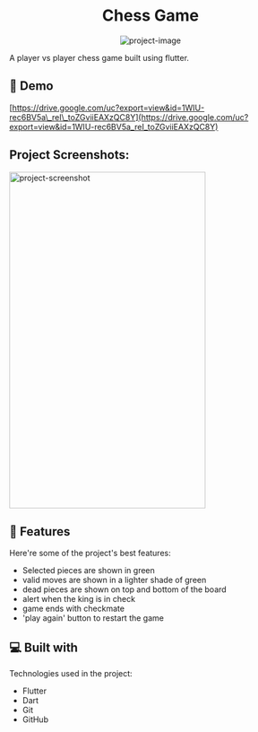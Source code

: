<h1 align="center" id="title">Chess Game</h1>

<p align="center"><img src="https://socialify.git.ci/git-ADG/chess/image?name=1&amp;owner=1&amp;theme=Light" alt="project-image"></p>

<p id="description">A player vs player chess game built using flutter.</p>

<h2>🚀 Demo</h2>

[https://drive.google.com/uc?export=view&id=1WIU-rec6BV5a\_reI\_toZGviiEAXzQC8Y](https://drive.google.com/uc?export=view&id=1WIU-rec6BV5a_reI_toZGviiEAXzQC8Y)

<h2>Project Screenshots:</h2>

<img src="https://drive.google.com/uc?export=view&amp;id=1X8avClLvkWzz23Ek4Bj3_k4aKHH811IA" alt="project-screenshot" width="350" height="600/">

  
  
<h2>🧐 Features</h2>

Here're some of the project's best features:

*   Selected pieces are shown in green
*   valid moves are shown in a lighter shade of green
*   dead pieces are shown on top and bottom of the board
*   alert when the king is in check
*   game ends with checkmate
*   'play again' button to restart the game

  
  
<h2>💻 Built with</h2>

Technologies used in the project:

*   Flutter
*   Dart
*   Git
*   GitHub
